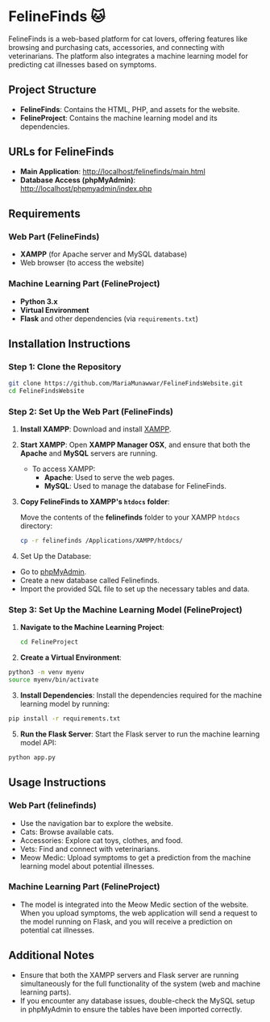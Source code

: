 # FelineFinds 🐱

FelineFinds is a web-based platform for cat lovers, offering features like browsing and purchasing cats, accessories, and connecting with veterinarians. The platform also integrates a machine learning model for predicting cat illnesses based on symptoms.

## Project Structure

- **FelineFinds**: Contains the HTML, PHP, and assets for the website.
- **FelineProject**: Contains the machine learning model and its dependencies.

## URLs for FelineFinds

- **Main Application**: [http://localhost/felinefinds/main.html](http://localhost/felinefinds/main.html)
- **Database Access (phpMyAdmin)**: [http://localhost/phpmyadmin/index.php](http://localhost/phpmyadmin/index.php)

## Requirements

### Web Part (FelineFinds)
- **XAMPP** (for Apache server and MySQL database)
- Web browser (to access the website)

### Machine Learning Part (FelineProject)
- **Python 3.x**
- **Virtual Environment**
- **Flask** and other dependencies (via `requirements.txt`)

## Installation Instructions

### Step 1: Clone the Repository

```bash
git clone https://github.com/MariaMunawwar/FelineFindsWebsite.git
cd FelineFindsWebsite
```
### Step 2: Set Up the Web Part (FelineFinds)

1. **Install XAMPP**: Download and install [XAMPP](https://www.apachefriends.org/index.html).

2. **Start XAMPP**: Open **XAMPP Manager OSX**, and ensure that both the **Apache** and **MySQL** servers are running.

   - To access XAMPP:
     - **Apache**: Used to serve the web pages.
     - **MySQL**: Used to manage the database for FelineFinds.

3. **Copy FelineFinds to XAMPP's `htdocs` folder**:
   
   Move the contents of the **felinefinds** folder to your XAMPP `htdocs` directory:

   ```bash
   cp -r felinefinds /Applications/XAMPP/htdocs/
   ```
4. Set Up the Database:
- Go to [phpMyAdmin](http://localhost/phpmyadmin/index.php).
- Create a new database called Felinefinds.
- Import the provided SQL file to set up the necessary tables and data.

### Step 3: Set Up the Machine Learning Model (FelineProject)

1. **Navigate to the Machine Learning Project**:

   ```bash
   cd FelineProject
    ```
2. **Create a Virtual Environment**:

 ```bash
python3 -m venv myenv
source myenv/bin/activate
  ```
3. **Install Dependencies**:
Install the dependencies required for the machine learning model by running:

 ```bash
pip install -r requirements.txt
  ```

5. **Run the Flask Server**:
Start the Flask server to run the machine learning model API:

 ```bash
python app.py
  ```

## Usage Instructions

### Web Part (felinefinds)
- Use the navigation bar to explore the website.
- Cats: Browse available cats.
- Accessories: Explore cat toys, clothes, and food.
- Vets: Find and connect with veterinarians.
- Meow Medic: Upload symptoms to get a prediction from the machine learning model about potential illnesses.

### Machine Learning Part (FelineProject)
- The model is integrated into the Meow Medic section of the website. When you upload symptoms, the web application will send a request to the model running on Flask, and you will receive a prediction on potential cat illnesses.

## Additional Notes
- Ensure that both the XAMPP servers and Flask server are running simultaneously for the full functionality of the system (web and machine learning parts).
- If you encounter any database issues, double-check the MySQL setup in phpMyAdmin to ensure the tables have been imported correctly.


